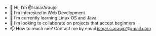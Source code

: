- 👋 Hi, I’m @IsmarAraujo
- 👀 I’m interested in Web Development
- 🌱 I’m currently learning Linux OS and Java
- 💞️ I’m looking to collaborate on projects that accept beginners
- 📫 How to reach me? Contact me by email ismar.c.araujo@gmail.com 

<!---
IsmarAraujo/IsmarAraujo is a ✨ special ✨ repository because its `README.md` (this file) appears on your GitHub profile.
You can click the Preview link to take a look at your changes.
--->
